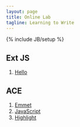 ```yaml
---
layout: page
title: Online Lab
tagline: Learning to Write
---
```

{% include JB/setup %}

## Ext JS

1. [Hello](ext/hello.html)

## ACE

1. [Emmet](ace/index.html)
1. [JavaScript](ace/js.html)
1. [Highlight](ace/highlighter.html)
